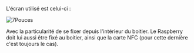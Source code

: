 L'écran utilisé est celui-ci :

![7Pouces](/../main/Asset/7PoucesHDMI-LCD-C.jpg)


Avec la particularité de se fixer depuis l'intérieur du boitier.
Le Raspberry doit lui aussi être fixé au boitier, ainsi que la carte NFC (pour cette dernière c'est toujours le cas).

